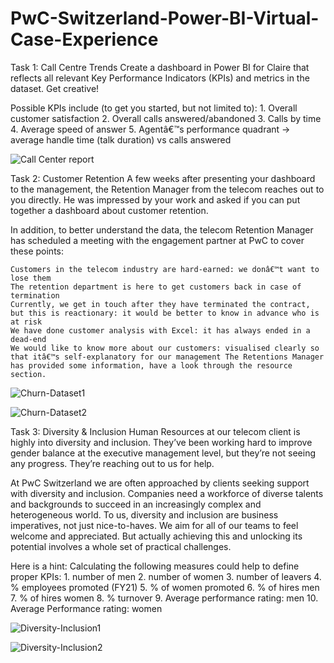 # PwC-Switzerland-Power-BI-Virtual-Case-Experience

Task 1: Call Centre Trends Create a dashboard in Power BI for Claire that reflects all relevant Key Performance Indicators (KPIs) and metrics in the dataset. Get creative!

Possible KPIs include (to get you started, but not limited to):
    1. Overall customer satisfaction
    2. Overall calls answered/abandoned
    3. Calls by time
    4. Average speed of answer
    5. Agentâ€™s performance quadrant -> average handle time (talk duration) vs calls answered
    
![Call Center report](https://github.com/OmnyaRamadan/PwC-Switzerland-Power-BI-Virtual-Case-Experience/assets/62079897/683a1428-4a31-420d-8115-6acd2a2811bf)

Task 2: Customer Retention A few weeks after presenting your dashboard to the management, the Retention Manager from the telecom reaches out to you directly. He was impressed by your work and asked if you can put together a dashboard about customer retention.

In addition, to better understand the data, the telecom Retention Manager has scheduled a meeting with the engagement partner at PwC to cover these points:

    Customers in the telecom industry are hard-earned: we donâ€™t want to lose them
    The retention department is here to get customers back in case of termination
    Currently, we get in touch after they have terminated the contract, but this is reactionary: it would be better to know in advance who is at risk
    We have done customer analysis with Excel: it has always ended in a dead-end
    We would like to know more about our customers: visualised clearly so that itâ€™s self-explanatory for our management The Retentions Manager has provided some information, have a look through the resource section.

![Churn-Dataset1](https://github.com/OmnyaRamadan/PwC-Switzerland-Power-BI-Virtual-Case-Experience/assets/62079897/f976e067-7577-4b46-b39a-2389d8f1fad9)

![Churn-Dataset2](https://github.com/OmnyaRamadan/PwC-Switzerland-Power-BI-Virtual-Case-Experience/assets/62079897/1d95c909-ef82-4c77-bb53-9cfa76aebc9b)

Task 3: Diversity & Inclusion Human Resources at our telecom client is highly into diversity and inclusion. They’ve been working hard to improve gender balance at the executive management level, but they’re not seeing any progress. They’re reaching out to us for help.

At PwC Switzerland we are often approached by clients seeking support with diversity and inclusion. Companies need a workforce of diverse talents and backgrounds to succeed in an increasingly complex and heterogeneous world. To us, diversity and inclusion are business imperatives, not just nice-to-haves. We aim for all of our teams to feel welcome and appreciated. But actually achieving this and unlocking its potential involves a whole set of practical challenges.

Here is a hint: Calculating the following measures could help to define proper KPIs:
    1. number of men
    2. number of women
    3. number of leavers
    4. % employees promoted (FY21)
    5. % of women promoted
    6. % of hires men
    7. % of hires women
    8. % turnover
    9. Average performance rating: men
    10. Average Performance rating: women

![Diversity-Inclusion1](https://github.com/OmnyaRamadan/PwC-Switzerland-Power-BI-Virtual-Case-Experience/assets/62079897/ae986b21-f194-4e92-9c75-43ed22632548)

![Diversity-Inclusion2](https://github.com/OmnyaRamadan/PwC-Switzerland-Power-BI-Virtual-Case-Experience/assets/62079897/1f779246-23bd-49ba-ad92-be7374150333)



